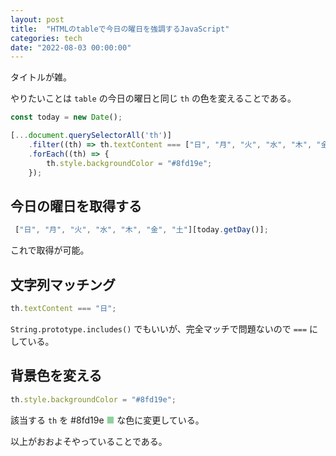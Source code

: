 ```yaml
---
layout: post
title:  "HTMLのtableで今日の曜日を強調するJavaScript"
categories: tech
date: "2022-08-03 00:00:00"
---
```


タイトルが雑。

やりたいことは `table` の今日の曜日と同じ `th` の色を変えることである。

```js
const today = new Date();

[...document.querySelectorAll('th')]
    .filter((th) => th.textContent === ["日", "月", "火", "水", "木", "金", "土"][today.getDay()])
    .forEach((th) => {
        th.style.backgroundColor = "#8fd19e";
    });
```

## 今日の曜日を取得する

```js
 ["日", "月", "火", "水", "木", "金", "土"][today.getDay()];
```

これで取得が可能。

## 文字列マッチング

```js
th.textContent === "日";
```

`String.prototype.includes()` でもいいが、完全マッチで問題ないので `===` にしている。

## 背景色を変える

```js
th.style.backgroundColor = "#8fd19e";
```

該当する `th` を #8fd19e <span style="color: #8fd19e; ">■</span> な色に変更している。


以上がおおよそやっていることである。

